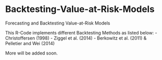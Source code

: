 # Backtesting-Value-at-Risk-Models
Forecasting and Backtesting Value-at-Risk Models

This R-Code implements different Backtesting Methods as listed below:
    - Christoffersen (1998)
    - Ziggel et al. (2014)
    - Berkowitz et al. (2011) & Pelletier and Wei (2014)
    
More will be added soon.
